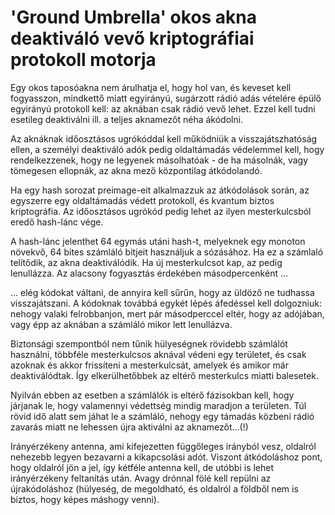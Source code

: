 # 'Ground Umbrella' okos akna deaktiváló vevő kriptográfiai protokoll motorja

Egy okos taposóakna nem árulhatja el, hogy hol van, és keveset kell fogyasszon, mindkettő miatt egyirányú, sugárzott rádió adás vételére épülő egyirányú protokoll kell: az aknában csak rádió vevő lehet. Ezzel kell tudni esetileg deaktiválni ill. a teljes aknamezőt néha ákódolni.

Az aknáknak időosztásos ugrókóddal kell működniük a visszajátszhatóság ellen, a személyi deaktiváló adók pedig oldaltámadás védelemmel kell, hogy rendelkezzenek, hogy ne legyenek másolhatóak - de ha másolnák, vagy tömegesen ellopnák, az akna mező központilag átkódolandó.

Ha egy hash sorozat preimage-eit alkalmazzuk az átkódolások során, az egyszerre egy oldaltámadás védett protokoll, és kvantum biztos kriptográfia. Az időosztásos ugrókód pedig lehet az ilyen mesterkulcsból eredő hash-lánc vége.

A hash-lánc jelenthet 64 egymás utáni hash-t, melyeknek egy monoton növekvő, 64 bites számláló bitjeit használjuk a sózásához. Ha ez a számlaló telítődik, az akna deaktiválódik. Ha új mesterkulcsot kap, az pedig lenullázza. Az alacsony fogyasztás érdekében másodpercenként ...

... elég kódokat váltani, de annyira kell sűrűn, hogy az üldöző ne tudhassa visszajátszani. A kódoknak továbbá egykét lépés áfedéssel kell dolgozniuk: nehogy valaki felrobbanjon, mert pár másodperccel eltér, hogy az adójában, vagy épp az aknában a számláló mikor lett lenullázva.

Biztonsági szempontból nem tűnik hülyeségnek rövidebb számlálót használni, többféle mesterkulcsos aknával védeni egy területet, és csak azoknak és akkor frissíteni a mesterkulcsát, amelyek és amikor már deaktiválódtak. Így elkerülhetőbbek az eltérő mesterkulcs miatti balesetek.

Nyilván ebben az esetben a számlálók is eltérő fázisokban kell, hogy járjanak le, hogy valamennyi védettség mindig maradjon a területen. Túl rövid idő alatt sem jáhat le a számláló, nehogy egy támadás közbeni rádió zavarás miatt ne lehessen újra aktiválni az aknamezőt...(!)

Irányérzékeny antenna, ami kifejezetten függőleges irányból vesz, oldalról nehezebb legyen bezavarni a kikapcsolási adót. Viszont átkódoláshoz pont, hogy oldalról jön a jel, így kétféle antenna kell, de utóbbi is lehet irányérzékeny feltanítás után. Avagy drónnal fölé kell repülni az újrakódoláshoz (hülyeség, de megoldható, és oldalról a földből nem is biztos, hogy képes máshogy venni).
